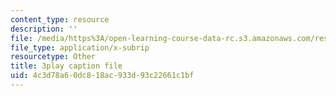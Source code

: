```yaml
---
content_type: resource
description: ''
file: /media/https%3A/open-learning-course-data-rc.s3.amazonaws.com/res-6-008-digital-signal-processing-spring-2011/4c3d78a60dc818ac933d93c22661c1bf_xRLaQ4My3ms.srt
file_type: application/x-subrip
resourcetype: Other
title: 3play caption file
uid: 4c3d78a6-0dc8-18ac-933d-93c22661c1bf
---
```

